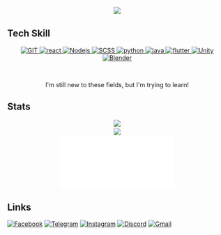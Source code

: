 <p align="center">
<!--   <a href="https://github.com/elmerchou"><img src="https://i.imgur.com/IUk2fpA.gif" width="100%"/> </a> -->
  <a href="https://github.com/elmerchou"><img src="https://i.imgur.com/IUk2fpA.gif"/> </a>
</p>

## Tech Skill
<p align="center">
<a href="https://github.com/elmerchou">
<img src="https://www.vectorlogo.zone/logos/git-scm/git-scm-icon.svg" alt="GIT" width="55" height="55"/>  
<img src="https://www.vectorlogo.zone/logos/reactjs/reactjs-icon.svg" alt="react" width="55" height="55"/>  
<img src="https://www.vectorlogo.zone/logos/nodejs/nodejs-icon.svg" alt="Nodejs" width="55" height="55"/> 
<img src="https://www.vectorlogo.zone/logos/sass-lang/sass-lang-icon.svg" alt="SCSS" width="60" height="60"/> 
<img src="https://www.vectorlogo.zone/logos/python/python-icon.svg" alt="python" width="55" height="55"/> 
<img src="https://www.vectorlogo.zone/logos/java/java-icon.svg" alt="java" width="60" height="60"/> 
<img src="https://www.vectorlogo.zone/logos/flutterio/flutterio-icon.svg" alt="flutter" width="55" height="55"/>
<img src="https://www.vectorlogo.zone/logos/unity3d/unity3d-icon.svg" alt="Unity" width="55" height="55"/>
<img src="https://upload.wikimedia.org/wikipedia/commons/thumb/0/0c/Blender_logo_no_text.svg/512px-Blender_logo_no_text.svg.png?20210507122249" alt="Blender" width="55" height="55"/>
</a>
</p>
<br>
<p align="center">I'm still new to these fields, but I'm trying to learn!</p>

## Stats
<p align="center">
  <a href="https://github.com/elmerchou"><img src="https://github-readme-stats.vercel.app/api?username=elmerchou&show_icons=true&theme=gotham" width = "50%"/> </a>
<br />
  <a href="https://github.com/elmerchou"><img src="https://github-readme-stats.vercel.app/api/top-langs/?username=elmerchou&hide=C%2B%2B,CMake&layout=compact&theme=gotham" width = "50%"/> </a>
<br />
  <a href="https://github.com/elmerchou"><img src="metrics.plugin.achievements.compact.svg" width = "52%"/> </a>
</p>

## Links

[![Facebook](https://img.shields.io/badge/Facebook-1877F2.svg?style=for-the-badge&logo=Facebook&logoColor=white)](https://www.facebook.com/profile.php?id=100006129305229)
[![Telegram](https://img.shields.io/badge/Telegram-26A5E4.svg?style=for-the-badge&logo=Telegram&logoColor=white)](https://t.me/Jizz7122)
[![Instagram](https://img.shields.io/badge/Instagram-E4405F.svg?style=for-the-badge&logo=Instagram&logoColor=white)](https://www.instagram.com/elmer8899/)
[![Discord](https://img.shields.io/badge/Discord-5865F2.svg?style=for-the-badge&logo=Discord&logoColor=white)](https://discordapp.com/users/534665178059505664)
[![Gmail](https://img.shields.io/badge/Email-EA4335.svg?style=for-the-badge&logo=Gmail&logoColor=white)](mailto:elmer890809@gmail.com)
  


